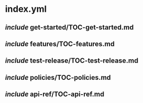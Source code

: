 # index.yml

## _include_ get-started/TOC-get-started.md

## _include_ features/TOC-features.md

## _include_ test-release/TOC-test-release.md

## _include_ policies/TOC-policies.md

## _include_ api-ref/TOC-api-ref.md
